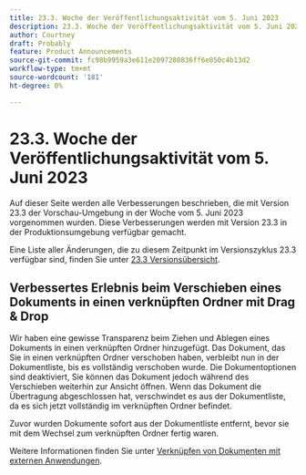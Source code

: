 ```yaml
---
title: 23.3. Woche der Veröffentlichungsaktivität vom 5. Juni 2023
description: 23.3. Woche der Veröffentlichungsaktivität vom 5. Juni 2023
author: Courtney
draft: Probably
feature: Product Announcements
source-git-commit: fc98b9959a3e611e2097280836ff6e850c4b13d2
workflow-type: tm+mt
source-wordcount: '181'
ht-degree: 0%

---
```


# 23.3. Woche der Veröffentlichungsaktivität vom 5. Juni 2023

Auf dieser Seite werden alle Verbesserungen beschrieben, die mit Version 23.3 der Vorschau-Umgebung in der Woche vom 5. Juni 2023 vorgenommen wurden. Diese Verbesserungen werden mit Version 23.3 in der Produktionsumgebung verfügbar gemacht.

Eine Liste aller Änderungen, die zu diesem Zeitpunkt im Versionszyklus 23.3 verfügbar sind, finden Sie unter [23.3 Versionsübersicht](/help/quicksilver/product-announcements/product-releases/23.3-release-activity/23-3-release-overview.md).

## Verbessertes Erlebnis beim Verschieben eines Dokuments in einen verknüpften Ordner mit Drag &amp; Drop

Wir haben eine gewisse Transparenz beim Ziehen und Ablegen eines Dokuments in einen verknüpften Ordner hinzugefügt. Das Dokument, das Sie in einen verknüpften Ordner verschoben haben, verbleibt nun in der Dokumentliste, bis es vollständig verschoben wurde. Die Dokumentoptionen sind deaktiviert, Sie können das Dokument jedoch während des Verschieben weiterhin zur Ansicht öffnen. Wenn das Dokument die Übertragung abgeschlossen hat, verschwindet es aus der Dokumentliste, da es sich jetzt vollständig im verknüpften Ordner befindet.

Zuvor wurden Dokumente sofort aus der Dokumentliste entfernt, bevor sie mit dem Wechsel zum verknüpften Ordner fertig waren.

Weitere Informationen finden Sie unter [Verknüpfen von Dokumenten mit externen Anwendungen](/help/quicksilver/documents/adding-documents-to-workfront/link-documents-from-external-apps.md).



<!-- HTML you might need

Video link

[View a video demonstration of this feature](ADD URL){target=_blank}

Off-cycle note for weekly pages

>[!NOTE]
>
>Preview release: February 9, 2023; Planned Production release: February 23, 2023



-->